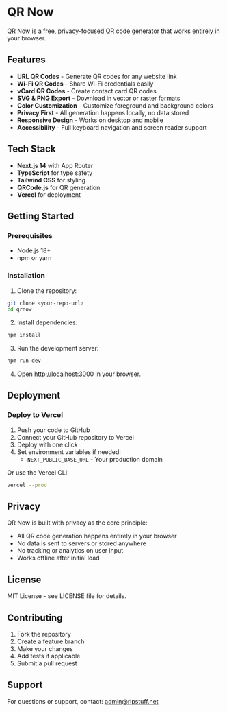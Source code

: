 # QR Now

QR Now is a free, privacy-focused QR code generator that works entirely in your browser.

## Features

- **URL QR Codes** - Generate QR codes for any website link
- **Wi-Fi QR Codes** - Share Wi-Fi credentials easily
- **vCard QR Codes** - Create contact card QR codes
- **SVG & PNG Export** - Download in vector or raster formats
- **Color Customization** - Customize foreground and background colors
- **Privacy First** - All generation happens locally, no data stored
- **Responsive Design** - Works on desktop and mobile
- **Accessibility** - Full keyboard navigation and screen reader support

## Tech Stack

- **Next.js 14** with App Router
- **TypeScript** for type safety
- **Tailwind CSS** for styling
- **QRCode.js** for QR generation
- **Vercel** for deployment

## Getting Started

### Prerequisites

- Node.js 18+ 
- npm or yarn

### Installation

1. Clone the repository:
```bash
git clone <your-repo-url>
cd qrnow
```

2. Install dependencies:
```bash
npm install
```

3. Run the development server:
```bash
npm run dev
```

4. Open [http://localhost:3000](http://localhost:3000) in your browser.

## Deployment

### Deploy to Vercel

1. Push your code to GitHub
2. Connect your GitHub repository to Vercel
3. Deploy with one click
4. Set environment variables if needed:
   - `NEXT_PUBLIC_BASE_URL` - Your production domain

Or use the Vercel CLI:
```bash
vercel --prod
```

## Privacy

QR Now is built with privacy as the core principle:

- All QR code generation happens entirely in your browser
- No data is sent to servers or stored anywhere
- No tracking or analytics on user input
- Works offline after initial load

## License

MIT License - see LICENSE file for details.

## Contributing

1. Fork the repository
2. Create a feature branch
3. Make your changes
4. Add tests if applicable
5. Submit a pull request

## Support

For questions or support, contact: admin@ripstuff.net